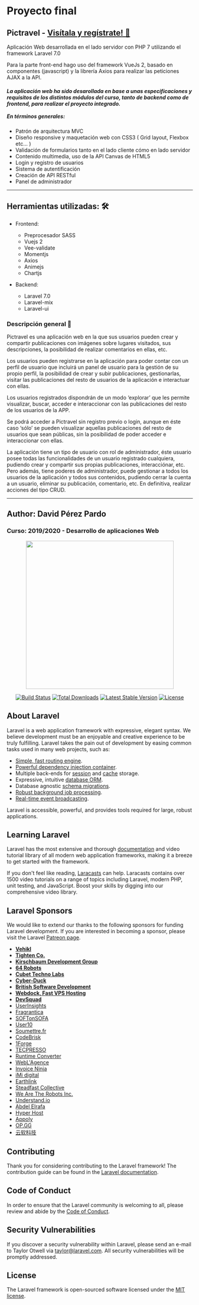 # Proyecto final
## Pictravel - <a href="https://pictravel1.000webhostapp.com/" target="_blank">Visítala y regístrate! 🤪</a>


<p> Aplicación Web desarrollada en el lado servidor con PHP 7 utilizando el framework Laravel 7.0</p>
<p> Para la parte front-end hago uso del framework VueJs 2, basado en componentes (javascript) y la librería Axios para realizar las peticiones AJAX a la API.</P>
<h5>La aplicación web ha sido desarollada en base a unas especificaciones y requisitos de los distintos módulos del curso, tanto de backend como de frontend, para realizar el proyecto integrado.<br>
<br>En términos generales:</h5>

* Patrón de arquitectura MVC
* Diseño responsive y maquetación web con CSS3 ( Grid layout, Flexbox etc... )
* Validación de formularios tanto en el lado cliente cómo en lado servidor
* Contenido multimedia, uso de la API Canvas de HTML5
* Login y registro de usuarios
* Sistema de autentificación
* Creación de API RESTful
* Panel de administrador

<hr>

## Herramientas utilizadas: 🛠️

* Frontend:
  * Preprocesador SASS
  * Vuejs 2
  * Vee-validate
  * Momentjs
  * Axios
  * Animejs
  * Chartjs
  
* Backend:
  * Laravel 7.0
  * Laravel-mix
  * Laravel-ui


### Descripción general 📜
<p>Pictravel es una aplicación web en la que sus usuarios pueden crear y compartir publicaciones con imágenes sobre lugares visitados, sus descripciones, la posibilidad de realizar comentarios en ellas, etc.</p>

<p>Los usuarios pueden registrarse en la aplicación para poder contar con un perfil de usuario que incluirá un panel de usuario para la gestión de su propio perfil, la posibilidad de crear y subir publicaciones, gestionarlas, visitar las publicaciones del resto de usuarios de la aplicación e interactuar con ellas.</p>

<p>Los usuarios registrados dispondrán de un modo ‘explorar’ que les permite visualizar, buscar, acceder e interaccionar con las publicaciones del resto de los usuarios de la APP.</p>

<p>Se podrá acceder a Pictravel sin registro previo o login, aunque en éste caso ‘sólo’ se pueden visualizar aquellas publicaciones del resto de usuarios que sean públicas, sin la posibilidad de poder acceder e interaccionar con ellas.</p>

<p>La aplicación tiene un tipo de usuario con rol de administrador, éste usuario posee todas las funcionalidades de un usuario registrado cualquiera, pudiendo crear y compartir sus propias publicaciones, interacciónar, etc. Pero además, tiene poderes de administrador, puede gestionar a todos los usuarios de la aplicación y todos sus contenidos, pudiendo cerrar la cuenta a un usuario, eliminar su publicación, comentario, etc. En definitiva, realizar acciones del tipo CRUD.
<hr>

## Author: David Pérez Pardo
### Curso: 2019/2020 - Desarrollo de aplicaciones Web<br>

<p align="center"><a href="https://laravel.com" target="_blank"><img src="https://raw.githubusercontent.com/laravel/art/master/logo-lockup/5%20SVG/2%20CMYK/1%20Full%20Color/laravel-logolockup-cmyk-red.svg" width="400"></a></p>
<p align="center">
<a href="https://travis-ci.org/laravel/framework"><img src="https://travis-ci.org/laravel/framework.svg" alt="Build Status"></a>
<a href="https://packagist.org/packages/laravel/framework"><img src="https://poser.pugx.org/laravel/framework/d/total.svg" alt="Total Downloads"></a>
<a href="https://packagist.org/packages/laravel/framework"><img src="https://poser.pugx.org/laravel/framework/v/stable.svg" alt="Latest Stable Version"></a>
<a href="https://packagist.org/packages/laravel/framework"><img src="https://poser.pugx.org/laravel/framework/license.svg" alt="License"></a>
</p>



## About Laravel

Laravel is a web application framework with expressive, elegant syntax. We believe development must be an enjoyable and creative experience to be truly fulfilling. Laravel takes the pain out of development by easing common tasks used in many web projects, such as:

- [Simple, fast routing engine](https://laravel.com/docs/routing).
- [Powerful dependency injection container](https://laravel.com/docs/container).
- Multiple back-ends for [session](https://laravel.com/docs/session) and [cache](https://laravel.com/docs/cache) storage.
- Expressive, intuitive [database ORM](https://laravel.com/docs/eloquent).
- Database agnostic [schema migrations](https://laravel.com/docs/migrations).
- [Robust background job processing](https://laravel.com/docs/queues).
- [Real-time event broadcasting](https://laravel.com/docs/broadcasting).

Laravel is accessible, powerful, and provides tools required for large, robust applications.

## Learning Laravel

Laravel has the most extensive and thorough [documentation](https://laravel.com/docs) and video tutorial library of all modern web application frameworks, making it a breeze to get started with the framework.

If you don't feel like reading, [Laracasts](https://laracasts.com) can help. Laracasts contains over 1500 video tutorials on a range of topics including Laravel, modern PHP, unit testing, and JavaScript. Boost your skills by digging into our comprehensive video library.

## Laravel Sponsors

We would like to extend our thanks to the following sponsors for funding Laravel development. If you are interested in becoming a sponsor, please visit the Laravel [Patreon page](https://patreon.com/taylorotwell).

- **[Vehikl](https://vehikl.com/)**
- **[Tighten Co.](https://tighten.co)**
- **[Kirschbaum Development Group](https://kirschbaumdevelopment.com)**
- **[64 Robots](https://64robots.com)**
- **[Cubet Techno Labs](https://cubettech.com)**
- **[Cyber-Duck](https://cyber-duck.co.uk)**
- **[British Software Development](https://www.britishsoftware.co)**
- **[Webdock, Fast VPS Hosting](https://www.webdock.io/en)**
- **[DevSquad](https://devsquad.com)**
- [UserInsights](https://userinsights.com)
- [Fragrantica](https://www.fragrantica.com)
- [SOFTonSOFA](https://softonsofa.com/)
- [User10](https://user10.com)
- [Soumettre.fr](https://soumettre.fr/)
- [CodeBrisk](https://codebrisk.com)
- [1Forge](https://1forge.com)
- [TECPRESSO](https://tecpresso.co.jp/)
- [Runtime Converter](http://runtimeconverter.com/)
- [WebL'Agence](https://weblagence.com/)
- [Invoice Ninja](https://www.invoiceninja.com)
- [iMi digital](https://www.imi-digital.de/)
- [Earthlink](https://www.earthlink.ro/)
- [Steadfast Collective](https://steadfastcollective.com/)
- [We Are The Robots Inc.](https://watr.mx/)
- [Understand.io](https://www.understand.io/)
- [Abdel Elrafa](https://abdelelrafa.com)
- [Hyper Host](https://hyper.host)
- [Appoly](https://www.appoly.co.uk)
- [OP.GG](https://op.gg)
- [云软科技](http://www.yunruan.ltd/)

## Contributing

Thank you for considering contributing to the Laravel framework! The contribution guide can be found in the [Laravel documentation](https://laravel.com/docs/contributions).

## Code of Conduct

In order to ensure that the Laravel community is welcoming to all, please review and abide by the [Code of Conduct](https://laravel.com/docs/contributions#code-of-conduct).

## Security Vulnerabilities

If you discover a security vulnerability within Laravel, please send an e-mail to Taylor Otwell via [taylor@laravel.com](mailto:taylor@laravel.com). All security vulnerabilities will be promptly addressed.

## License

The Laravel framework is open-sourced software licensed under the [MIT license](https://opensource.org/licenses/MIT).
